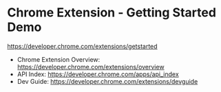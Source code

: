 # Chrome Extension - Getting Started Demo

https://developer.chrome.com/extensions/getstarted

- Chrome Extension Overview: https://developer.chrome.com/extensions/overview
- API Index: https://developer.chrome.com/apps/api_index
- Dev Guide: https://developer.chrome.com/extensions/devguide